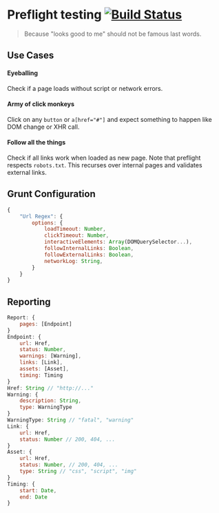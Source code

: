 # Preflight testing [![Build Status](https://travis-ci.org/cbas/preflight.png)](https://travis-ci.org/cbas/preflight)

> Because "looks good to me" should not be famous last words.

## Use Cases

#### Eyeballing

Check if a page loads without script or network errors.

#### Army of click monkeys

Click on any `button` or `a[href="#"]` and expect something to happen like DOM change or XHR call.

#### Follow all the things

Check if all links work when loaded as new page. Note that preflight respects `robots.txt`. This recurses over internal pages and validates external links.

## Grunt Configuration

```javascript
{
	"Url Regex": {
		options: {
			loadTimeout: Number,
			clickTimeout: Number,
			interactiveElements: Array(DOMQuerySelector...),
			followInternalLinks: Boolean,
			followExternalLinks: Boolean,
			networkLog: String,
		}
	}
}
```

## Reporting

```javascript
Report: {
	pages: [Endpoint]
}
Endpoint: {
	url: Href,
	status: Number,
	warnings: [Warning],
	links: [Link],
	assets: [Asset],
	timing: Timing
}
Href: String // "http://..."
Warning: {
	description: String,
	type: WarningType
}
WarningType: String // "fatal", "warning"
Link: {
	url: Href,
	status: Number // 200, 404, ...
}
Asset: {
	url: Href,
	status: Number, // 200, 404, ...
	type: String // "css", "script", "img"
}
Timing: {
	start: Date,
	end: Date
}
```
